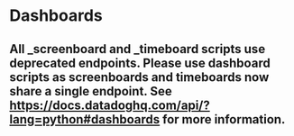 # Dashboards

## All _screenboard and _timeboard scripts use deprecated endpoints. Please use dashboard scripts as screenboards and timeboards now share a single endpoint. See https://docs.datadoghq.com/api/?lang=python#dashboards for more information.
